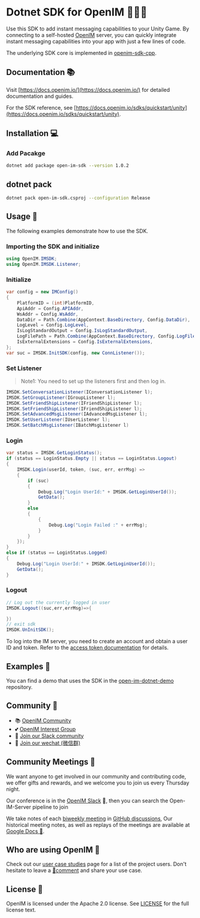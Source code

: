 # Dotnet SDK for OpenIM 👨‍💻💬

Use this SDK to add instant messaging capabilities to your Unity Game. By connecting to a self-hosted [OpenIM](https://www.openim.online/) server, you can quickly integrate instant messaging capabilities into your app with just a few lines of code.

The underlying SDK core is implemented in [openim-sdk-cpp](https://github.com/openimsdk/openim-sdk-cpp/tree/unity).

## Documentation 📚

Visit [https://docs.openim.io/](https://docs.openim.io/) for detailed documentation and guides.

For the SDK reference, see [https://docs.openim.io/sdks/quickstart/unity](https://docs.openim.io/sdks/quickstart/unity).

## Installation 💻

### Add Pacakge

```bash
dotnet add package open-im-sdk --version 1.0.2
```

## dotnet pack

```bash
dotnet pack open-im-sdk.csproj --configuration Release
```

## Usage 🚀

The following examples demonstrate how to use the SDK.

### Importing the SDK and initialize

```C#
using OpenIM.IMSDK;
using OpenIM.IMSDK.Listener;
```

### Initialize

```C#
var config = new IMConfig()
{
    PlatformID = (int)PlatformID,
    ApiAddr = Config.APIAddr,
    WsAddr = Config.WsAddr,
    DataDir = Path.Combine(AppContext.BaseDirectory, Config.DataDir),
    LogLevel = Config.LogLevel,
    IsLogStandardOutput = Config.IsLogStandardOutput,
    LogFilePath = Path.Combine(AppContext.BaseDirectory, Config.LogFilePath),
    IsExternalExtensions = Config.IsExternalExtensions,
};
var suc = IMSDK.InitSDK(config, new ConnListener());
```

### Set Listener

> Note1: You need to set up the listeners first and then log in.

```C#
IMSDK.SetConversationListener(IConversationListener l);
IMSDK.SetGroupListener(IGroupListener l);
IMSDK.SetFriendShipListener(IFriendShipListener l);
IMSDK.SetFriendShipListener(IFriendShipListener l);
IMSDK.SetAdvancedMsgListener(IAdvancedMsgListener l);
IMSDK.SetUserListener(IUserListener l);
IMSDK.SetBatchMsgListener(IBatchMsgListener l)
```

### Login

```C#
var status = IMSDK.GetLoginStatus();
if (status == LoginStatus.Empty || status == LoginStatus.Logout)
{
    IMSDK.Login(userId, token, (suc, err, errMsg) =>
    {
        if (suc)
        {
            Debug.Log("Login UserId:" + IMSDK.GetLoginUserId());
            GetData();
        }
        else
        {
            {
                Debug.Log("Login Failed :" + errMsg);
            }
        }
    });
}
else if (status == LoginStatus.Logged)
{
    Debug.Log("Login UserId:" + IMSDK.GetLoginUserId());
    GetData();
}

```

### Logout

```C#
// Log out the currently logged in user
IMSDK.Logout((suc,err,errMsg)=>{

})
// exit sdk
IMSDK.UnInitSDK();
```

To log into the IM server, you need to create an account and obtain a user ID and token. Refer to the [access token documentation](https://docs.openim.io/restapi/apis/userManagement/userRegister) for details.

## Examples 🌟

You can find a demo that uses the SDK in the [open-im-dotnet-demo](https://github.com/openimsdk/open-im-dotnet-demo) repository.

## Community :busts_in_silhouette:

- 📚 [OpenIM Community](https://github.com/OpenIMSDK/community)
- 💕 [OpenIM Interest Group](https://github.com/Openim-sigs)
- 🚀 [Join our Slack community](https://join.slack.com/t/openimsdk/shared_invite/zt-22720d66b-o_FvKxMTGXtcnnnHiMqe9Q)
- :eyes: [Join our wechat (微信群)](https://openim-1253691595.cos.ap-nanjing.myqcloud.com/WechatIMG20.jpeg)

## Community Meetings :calendar:

We want anyone to get involved in our community and contributing code, we offer gifts and rewards, and we welcome you to join us every Thursday night.

Our conference is in the [OpenIM Slack](https://join.slack.com/t/openimsdk/shared_invite/zt-22720d66b-o_FvKxMTGXtcnnnHiMqe9Q) 🎯, then you can search the Open-IM-Server pipeline to join

We take notes of each [biweekly meeting](https://github.com/orgs/OpenIMSDK/discussions/categories/meeting) in [GitHub discussions](https://github.com/openimsdk/open-im-server/discussions/categories/meeting), Our historical meeting notes, as well as replays of the meetings are available at [Google Docs :bookmark_tabs:](https://docs.google.com/document/d/1nx8MDpuG74NASx081JcCpxPgDITNTpIIos0DS6Vr9GU/edit?usp=sharing).

## Who are using OpenIM :eyes:

Check out our [user case studies](https://github.com/OpenIMSDK/community/blob/main/ADOPTERS.md) page for a list of the project users. Don't hesitate to leave a [📝comment](https://github.com/openimsdk/open-im-server/issues/379) and share your use case.

## License :page_facing_up:

OpenIM is licensed under the Apache 2.0 license. See [LICENSE](https://github.com/openimsdk/open-im-server/tree/main/LICENSE) for the full license text.
